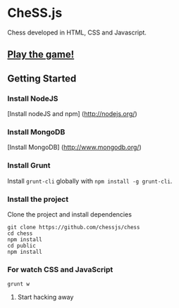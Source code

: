 # CheSS.js

Chess developed in HTML, CSS and Javascript.

## [Play the game!](http://chessjs.trendi.com.br/chess)

## Getting Started

### Install NodeJS

[Install nodeJS and npm] (http://nodejs.org/)

### Install MongoDB

[Install MongoDB] (http://www.mongodb.org/)

### Install Grunt

Install `grunt-cli` globally with `npm install -g grunt-cli`.

### Install the project

Clone the project and install dependencies

	git clone https://github.com/chessjs/chess
	cd chess
	npm install
	cd public
	npm install

### For watch CSS and JavaScript
 
	grunt w
   
1. Start hacking away 
 